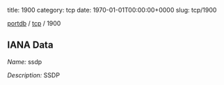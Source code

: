 title: 1900
category: tcp
date: 1970-01-01T00:00:00+0000
slug: tcp/1900

[portdb](/) / [tcp](/category/tcp.html) / 1900


## IANA Data

_Name:_ ssdp

_Description:_ SSDP

